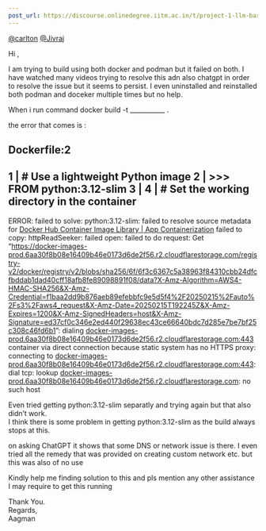 ```yaml
---
post_url: https://discourse.onlinedegree.iitm.ac.in/t/project-1-llm-based-automation-agent-discussion-thread-tds-jan-2025/164277/486
---
```

[@carlton](/u/carlton) [@Jivraj](/u/jivraj)

Hi ,

I am trying to build using both docker and podman but it failed on both. I have watched many videos trying to resolve this adn also chatgpt in order to resolve the issue but it seems to persist. I even uninstalled and reinstalled both podman and doceker multiple times but no help.

When i run command docker build -t \_\_\_\_\_\_\_\_\_\_\_ .

the error that comes is :

Dockerfile:2
------------

1 | # Use a lightweight Python image 
2 | >>> FROM python:3.12-slim 
3 | 
4 | # Set the working directory in the container
--------------------------------------------------------------------------------------------------------------------------

ERROR: failed to solve: python:3.12-slim: failed to resolve source metadata for [Docker Hub Container Image Library | App Containerization](http://docker.io/library/python:3.12-slim:) failed to copy: httpReadSeeker: failed open: failed to do request: Get “<https://docker-images-prod.6aa30f8b08e16409b46e0173d6de2f56.r2.cloudflarestorage.com/registry-v2/docker/registry/v2/blobs/sha256/6f/6f3c6367c5a38963f84310cbb24dfcfbddab1dad40cff18afb8fe89098891f08/data?X-Amz-Algorithm=AWS4-HMAC-SHA256&X-Amz-Credential=f1baa2dd9b876aeb89efebbfc9e5d5f4%2F20250215%2Fauto%2Fs3%2Faws4_request&X-Amz-Date=20250215T192245Z&X-Amz-Expires=1200&X-Amz-SignedHeaders=host&X-Amz-Signature=ed37cf0c346e2ed440f29638ec43ce66640bdc7d285e7be7bf25c308c46fd6b1>”: dialing [docker-images-prod.6aa30f8b08e16409b46e0173d6de2f56.r2.cloudflarestorage.com:443](http://docker-images-prod.6aa30f8b08e16409b46e0173d6de2f56.r2.cloudflarestorage.com:443) container via direct connection because static system has no HTTPS proxy: connecting to [docker-images-prod.6aa30f8b08e16409b46e0173d6de2f56.r2.cloudflarestorage.com:443](http://docker-images-prod.6aa30f8b08e16409b46e0173d6de2f56.r2.cloudflarestorage.com:443): dial tcp: lookup [docker-images-prod.6aa30f8b08e16409b46e0173d6de2f56.r2.cloudflarestorage.com](http://docker-images-prod.6aa30f8b08e16409b46e0173d6de2f56.r2.cloudflarestorage.com): no such host

Even tried getting python:3.12-slim separatly and trying again but that also didn’t work.  
I think there is some problem in getting python:3.12-slim as the build always stops at this.

on asking ChatGPT it shows that some DNS or network issue is there. I even tried all the remedy that was provided on creating custom network etc. but this was also of no use

Kindly help me finding solution to this and pls mention any other assistance I may require to get this running

Thank You.  
Regards,  
Aagman